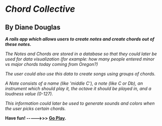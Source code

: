 ***Chord Collective***
====================
By Diane Douglas
---------------------
***A rails app which allows users to create notes and create chords out of these notes.***

*The Notes and Chords are stored in a database so that they could later be used for data visualization (for example: how many people entered minor vs major chords today coming from Oregon?)*

*The user could also use this data to create songs using groups of chords.*

*A Note consists of a name (like 'middle C'), a note (like C or Db), an instrument which should play it, the octave it should be played in, and a loudness value (0-127).*

*This information could later be used to generate sounds and colors when the user picks certain chords.*

**Have fun! ----->>> [Go Play](http://chord-collection.herokuapp.com/).**



